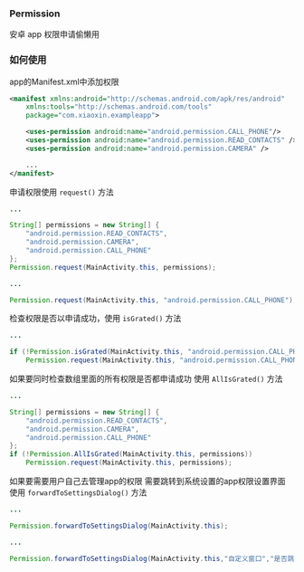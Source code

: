 ### Permission
安卓 app 权限申请偷懒用

### 如何使用
app的Manifest.xml中添加权限

```xml
<manifest xmlns:android="http://schemas.android.com/apk/res/android"
    xmlns:tools="http://schemas.android.com/tools"
    package="com.xiaoxin.exampleapp">

    <uses-permission android:name="android.permission.CALL_PHONE"/>
    <uses-permission android:name="android.permission.READ_CONTACTS" />
    <uses-permission android:name="android.permission.CAMERA" />

    ...
</manifest>
```

申请权限使用 `request()` 方法

```java
...

String[] permissions = new String[] {
    "android.permission.READ_CONTACTS",
    "android.permission.CAMERA",
    "android.permission.CALL_PHONE"
};
Permission.request(MainActivity.this, permissions);
```

```java
...

Permission.request(MainActivity.this, "android.permission.CALL_PHONE");
```

检查权限是否以申请成功，使用 `isGrated()` 方法

```java
...

if (!Permission.isGrated(MainActivity.this, "android.permission.CALL_PHONE"))
    Permission.request(MainActivity.this, "android.permission.CALL_PHONE");
```

如果要同时检查数组里面的所有权限是否都申请成功 使用 `AllIsGrated()` 方法

```java
...

String[] permissions = new String[] {
    "android.permission.READ_CONTACTS",
    "android.permission.CAMERA",
    "android.permission.CALL_PHONE"
};
if (!Permission.AllIsGrated(MainActivity.this, permissions))
    Permission.request(MainActivity.this, permissions);
```

如果要需要用户自己去管理app的权限 需要跳转到系统设置的app权限设置界面 使用 `forwardToSettingsDialog()` 方法

```java
...

Permission.forwardToSettingsDialog(MainActivity.this);
```

```java
...

Permission.forwardToSettingsDialog(MainActivity.this,"自定义窗口","是否跳转到设置","是", "否");
```
